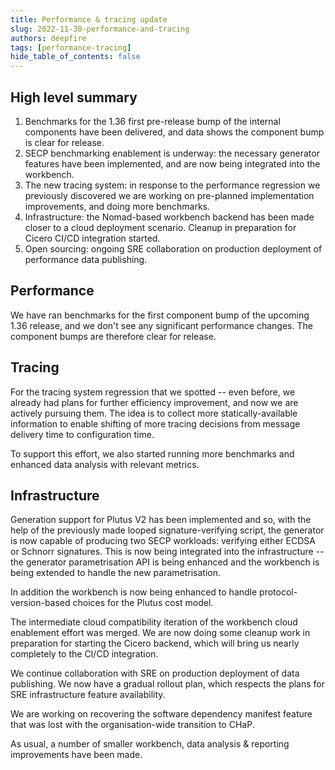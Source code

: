 ```yaml
---
title: Performance & tracing update
slug: 2022-11-30-performance-and-tracing
authors: deepfire
tags: [performance-tracing]
hide_table_of_contents: false
---
```


## High level summary

1. Benchmarks for the 1.36 first pre-release bump of the internal components have been delivered, and data shows the component bump is clear for release.
2. SECP benchmarking enablement is underway:  the necessary generator features have been implemented, and are now being integrated into the workbench.
3. The new tracing system:  in response to the performance regression we previously discovered we are working on pre-planned implementation improvements, and doing more benchmarks.
4. Infrastructure:  the Nomad-based workbench backend has been made closer to a cloud deployment scenario.  Cleanup in preparation for Cicero CI/CD integration started.
5. Open sourcing:  ongoing SRE collaboration on production deployment of performance data publishing.

## Performance

We have ran benchmarks for the first component bump of the upcoming 1.36 release, and we don't see any significant performance changes.  The component bumps are therefore clear for release.

## Tracing

For the tracing system regression that we spotted -- even before, we already had plans for further efficiency improvement, and now we are actively pursuing them.
The idea is to collect more statically-available information to enable shifting of more tracing decisions from message delivery time to configuration time.

To support this effort, we also started running more benchmarks and enhanced data analysis with relevant metrics.

## Infrastructure

Generation support for Plutus V2 has been implemented and so, with the help of the previously made looped signature-verifying script, the generator is now capable of producing two SECP workloads: verifying either ECDSA or Schnorr signatures.  This is now being integrated into the infrastructure -- the generator parametrisation API is being enhanced and the workbench is being extended to handle the new parametrisation.

In addition the workbench is now being enhanced to handle protocol-version-based choices for the Plutus cost model.

The intermediate cloud compatibility iteration of the workbench cloud enablement effort was merged.
We are now doing some cleanup work in preparation for starting the Cicero backend, which will bring us nearly completely to the CI/CD integration.

We continue collaboration with SRE on production deployment of data publishing.  We now have a gradual rollout plan, which respects the plans for SRE infrastructure feature availability.

We are working on recovering the software dependency manifest feature that was lost with the organisation-wide transition to CHaP.

As usual, a number of smaller workbench, data analysis & reporting improvements have been made.
